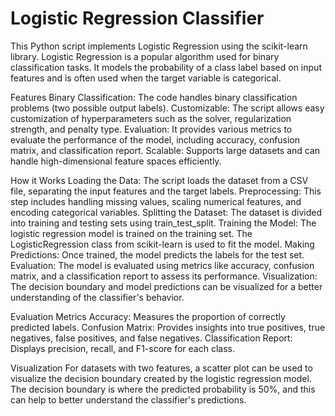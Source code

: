 # Logistic Regression Classifier
This Python script implements Logistic Regression using the scikit-learn library. Logistic Regression is a popular algorithm used for binary classification tasks. It models the probability of a class label based on input features and is often used when the target variable is categorical.

Features
Binary Classification: The code handles binary classification problems (two possible output labels).
Customizable: The script allows easy customization of hyperparameters such as the solver, regularization strength, and penalty type.
Evaluation: It provides various metrics to evaluate the performance of the model, including accuracy, confusion matrix, and classification report.
Scalable: Supports large datasets and can handle high-dimensional feature spaces efficiently.

How it Works
Loading the Data: The script loads the dataset from a CSV file, separating the input features and the target labels.
Preprocessing: This step includes handling missing values, scaling numerical features, and encoding categorical variables.
Splitting the Dataset: The dataset is divided into training and testing sets using train_test_split.
Training the Model: The logistic regression model is trained on the training set. The LogisticRegression class from scikit-learn is used to fit the model.
Making Predictions: Once trained, the model predicts the labels for the test set.
Evaluation: The model is evaluated using metrics like accuracy, confusion matrix, and a classification report to assess its performance.
Visualization: The decision boundary and model predictions can be visualized for a better understanding of the classifier's behavior.

Evaluation Metrics
Accuracy: Measures the proportion of correctly predicted labels.
Confusion Matrix: Provides insights into true positives, true negatives, false positives, and false negatives.
Classification Report: Displays precision, recall, and F1-score for each class.


Visualization
For datasets with two features, a scatter plot can be used to visualize the decision boundary created by the logistic regression model. The decision boundary is where the predicted probability is 50%, and this can help to better understand the classifier's predictions.
